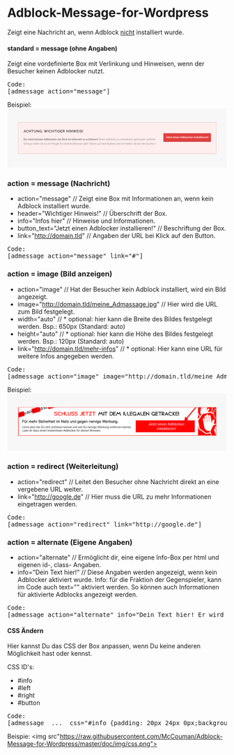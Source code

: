 # Adblock-Message-for-Wordpress
Zeigt eine Nachricht an, wenn Adblock <u>nicht</u> installiert wurde.





#### standard = message (ohne Angaben)
Zeigt eine vordefinierte Box mit Verlinkung und Hinweisen, wenn der Besucher keinen Adblocker nutzt.

<pre>
Code:
[admessage action="message"]
</pre>
Beispiel:
<img src="https://raw.githubusercontent.com/McCouman/Adblock-Message-for-Wordpress/master/doc/img/standard.png" />


### action = message (Nachricht)

* action="message" // Zeigt eine Box mit Informationen an, wenn kein Adblock installiert wurde.
* header="Wichtiger Hinweis!" // Überschrift der Box.
* info="Infos hier" // Hinweise und Informationen.
* button_text="Jetzt einen Adblocker installieren!" // Beschriftung der Box.
* link="http://domain.tld" // Angaben der URL bei Klick auf den Button.

<pre>
Code:
[admessage action="message" link="#"]
</pre>


### action = image (Bild anzeigen)

* action="image" // Hat der Besucher kein Adblock installiert, wird ein Bild angezeigt.
* image="http://domain.tld/meine_Admassage.jpg" // Hier wird die URL zum Bild festgelegt.
* width="auto" // * optional: hier kann die Breite des Bildes festgelegt werden. Bsp.: 650px (Standard: auto)
* height="auto" // * optional: hier kann die Höhe des Bildes festgelegt werden.  Bsp.: 120px (Standard: auto)
* link="http://domain.tld/mehr-infos" // * optional: Hier kann eine URL für weitere Infos angegeben werden.

<pre>
Code:
[admessage action="image" image="http://domain.tld/meine_Admassage.jpg" width="auto" height="auto" link="#"]
</pre>
Beispiel:
<img src="https://raw.githubusercontent.com/McCouman/Adblock-Message-for-Wordpress/master/doc/img/image.png" />



### action = redirect (Weiterleitung)

* action="redirect" // Leitet den Besucher ohne Nachricht direkt an eine vergebene URL weiter.
* link="http://google.de" // Hier muss die URL zu mehr Informationen eingetragen werden.

<pre>
Code:
[admessage action="redirect" link="http://google.de"]
</pre>


### action = alternate (Eigene Angaben)

* action="alternate" // Ermöglicht dir, eine eigene Info-Box per html und eigenen id-, class- Angaben.
* info="Dein Text hier!" // Diese Angaben werden angezeigt, wenn kein Adblocker aktiviert wurde.
Info: für die Fraktion der Gegenspieler, kann im Code auch text="" aktiviert werden. So können auch Informationen für aktivierte Adblocks angezeigt werden.

<pre>
Code:
[admessage action="alternate" info="Dein Text hier! Er wird angezeigt wenn kein Adblock aktiviert wurde."]
</pre>


#### CSS Ändern

Hier kannst Du das CSS der Box anpassen, wenn Du keine anderen Möglichkeit hast oder kennst.

CSS ID's:
* #info
* #left
* #right
* #button

<pre>
Code:
[admessage  ...  css="#info {padding: 20px 24px 0px;background:#ffe;border: 1px solid #E2E202;}#left{float:left;width:70%;}#right{float: right;margin-top:37px;}#button{border:1px solid #aa0;background:#ff6;color:#000;padding:12px;}"]
</pre>

Beispie:
<img src"https://raw.githubusercontent.com/McCouman/Adblock-Message-for-Wordpress/master/doc/img/css.png">
